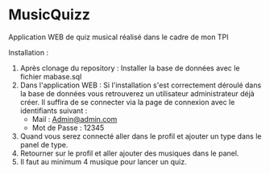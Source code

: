 # MusicQuizz

Application WEB de quiz musical réalisé dans le cadre de mon TPI

Installation :

1. Après clonage du repository :
     Installer la base de données avec le fichier mabase.sql
2. Dans l'application WEB :
 Si l'installation s'est correctement déroulé dans la base de données vous retrouverez un utilisateur administrateur déjà créer. Il suffira de se connecter via la page de connexion avec le identifiants suivant :
    - Mail : Admin@admin.com
    - Mot de Passe : 12345
3. Quand vous serez connecté aller dans le profil et ajouter un type dans le panel de type.
4. Retourner sur le profil et aller ajouter des musiques dans le panel.
5. Il faut au minimum 4 musique pour lancer un quiz. 

